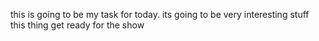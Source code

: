 this is going to be my task for today. its going to be very interesting stuff this thing
get ready for the show

